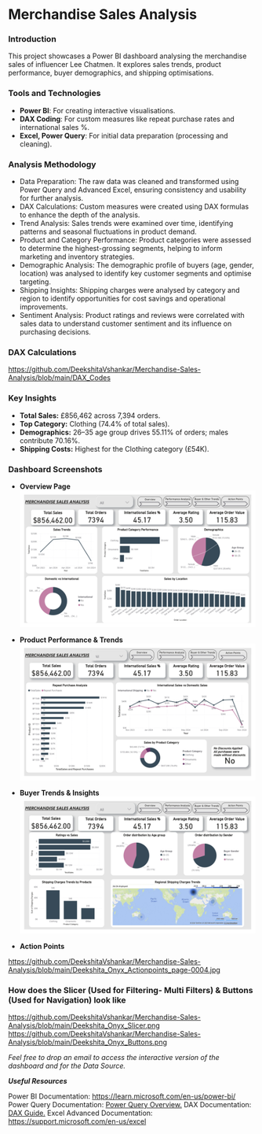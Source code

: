 # Merchandise Sales Analysis

### Introduction
This project showcases a Power BI dashboard analysing the merchandise sales of influencer Lee Chatmen. It explores sales trends, product performance, buyer demographics, and shipping optimisations.

### Tools and Technologies
- **Power BI**: For creating interactive visualisations.
- **DAX Coding**: For custom measures like repeat purchase rates and international sales %.  
- **Excel, Power Query**: For initial data preparation (processing and cleaning).

### Analysis Methodology

- Data Preparation: The raw data was cleaned and transformed using Power Query and Advanced Excel, ensuring consistency and usability for further analysis.
- DAX Calculations: Custom measures were created using DAX formulas to enhance the depth of the analysis.
- Trend Analysis: Sales trends were examined over time, identifying patterns and seasonal fluctuations in product demand.
- Product and Category Performance: Product categories were assessed to determine the highest-grossing segments, helping to inform marketing and inventory strategies.
- Demographic Analysis: The demographic profile of buyers (age, gender, location) was analysed to identify key customer segments and optimise targeting.
- Shipping Insights: Shipping charges were analysed by category and region to identify opportunities for cost savings and operational improvements.
- Sentiment Analysis: Product ratings and reviews were correlated with sales data to understand customer sentiment and its influence on purchasing decisions.

### DAX Calculations

https://github.com/DeekshitaVshankar/Merchandise-Sales-Analysis/blob/main/DAX_Codes

### Key Insights

- **Total Sales:** £856,462 across 7,394 orders.
- **Top Category:** Clothing (74.4% of total sales).
- **Demographics:** 26–35 age group drives 55.11% of orders; males contribute 70.16%.
- **Shipping Costs:** Highest for the Clothing category (£54K).

### Dashboard Screenshots

- **Overview Page**  
  ![Overview](https://github.com/DeekshitaVshankar/Merchandise-Sales-Analysis/blob/main/Deekshita_Overviewpage-0001.jpg)

- **Product Performance & Trends**  
  ![Trends](https://github.com/DeekshitaVshankar/Merchandise-Sales-Analysis/blob/main/Deekshita_Onyx_Performance_page-0002.jpg)

- **Buyer Trends & Insights**  
  ![Buyer Insights](https://github.com/DeekshitaVshankar/Merchandise-Sales-Analysis/blob/main/Deekshita_Onyx_Buyer_page-0003.jpg)

- **Action Points** 

https://github.com/DeekshitaVshankar/Merchandise-Sales-Analysis/blob/main/Deekshita_Onyx_Actionpoints_page-0004.jpg

### How does the Slicer (Used for Filtering- Multi Filters) & Buttons (Used for Navigation) look like

https://github.com/DeekshitaVshankar/Merchandise-Sales-Analysis/blob/main/Deekshita_Onyx_Slicer.png
https://github.com/DeekshitaVshankar/Merchandise-Sales-Analysis/blob/main/Deekshita_Onyx_Buttons.png

_Feel free to drop an email to access the interactive version of the dashboard and for the Data Source._

**_Useful Resources_**

Power BI Documentation: https://learn.microsoft.com/en-us/power-bi/
Power Query Documentation: [Power Query Overview.](https://learn.microsoft.com/en-us/power-query/)
DAX Documentation: [DAX Guide.](https://learn.microsoft.com/en-us/dax/)
Excel Advanced Documentation: https://support.microsoft.com/en-us/excel
